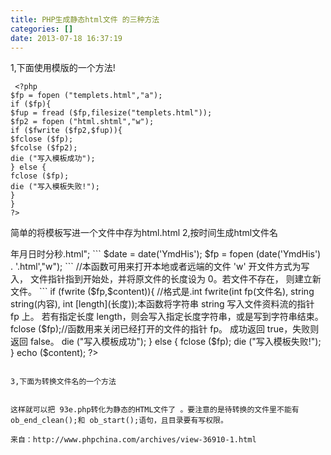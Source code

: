 ```yaml
---
title: PHP生成静态html文件 的三种方法
categories: []
date: 2013-07-18 16:37:19
---
```


1,下面使用模版的一个方法!
```
 <?php 
$fp = fopen ("templets.html","a"); 
if ($fp){ 
$fup = fread ($fp,filesize("templets.html")); 
$fp2 = fopen ("html.shtml","w"); 
if ($fwrite ($fp2,$fup)){ 
$fclose ($fp); 
$fcolse ($fp2); 
die ("写入模板成功"); 
} else { 
fclose ($fp); 
die ("写入模板失败!"); 
} 
} 
?> 
```

简单的将模板写进一个文件中存为html.html
2,按时间生成html文件名
 <? 
$content = "这是一个以日期时间为文件名的静态生成网页的测试文件，
文件名格式一般为<font color=#ff0000>年月日时分秒.html</font>"; 
```
$date = date('YmdHis'); 
$fp = fopen (date('YmdHis') . '.html',"w");
```

//本函数可用来打开本地或者远端的文件 'w' 开文件方式为写入，
文件指针指到开始处，并将原文件的长度设为 0。若文件不存在，
则建立新文件。 
```
if (fwrite ($fp,$content)){
//格式是.int fwrite(int fp(文件名), string string(内容),
 int [length](长度));本函数将字符串 string 写入文件资料流的指针 fp 上。
若有指定长度 length，则会写入指定长度字符串，或是写到字符串结束。 
fclose ($fp);//函数用来关闭已经打开的文件的指针 fp。
成功返回 true，失败则返回 false。 
die ("写入模板成功"); 
} else { 
fclose ($fp); 
die ("写入模板失败!"); 
} 
echo ($content); 
?>
```

3,下面为转换文件名的一个方法
 ```
<?php 
$s_fname = "93e.php"; 
$o_fname = "93e.htm"; 
ob_end_clean(); 
ob_start(); 
include($s_fname); 
$length = ob_get_length(); 
$buffer = ob_get_contents(); 
$buffer = eregi_replace("r","",$buffer); 
ob_end_clean(); 

$fp = fopen($o_fname,"w+"); 
fwrite($fp,$buffer); 
fclose($fp); 
?>
```

这样就可以把 93e.php转化为静态的HTML文件了 。要注意的是待转换的文件里不能有 ob_end_clean();和 ob_start();语句，且目录要有写权限。

来自：http://www.phpchina.com/archives/view-36910-1.html
